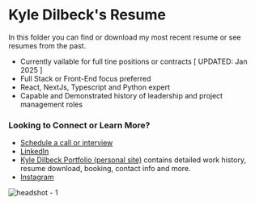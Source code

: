

# Kyle Dilbeck's Resume 
In this folder you can find or download my most recent resume or see resumes from the past. 
- Currently vailable for full tine positions or contracts [ UPDATED: Jan 2025 ]
- Full Stack or Front-End focus preferred
- React, NextJs, Typescript and Python expert
- Capable and Demonstrated history of leadership and project management roles

### Looking to Connect or Learn More?

- [Schedule a call or interview](https://kyledilbeck.com/booking) 
- [LinkedIn](https://linkedin.com/in/kxdilbeck)
- [Kyle Dilbeck Portfolio (personal site)](https://kyledilbeck.com) contains detailed work history, resume download, booking, contact info and more. 
- [Instagram](https://instagram.com/softwarekyle)


![headshot - 1](https://github.com/user-attachments/assets/a4c77872-b5e3-4b45-8f2d-d5ef33e21895)
